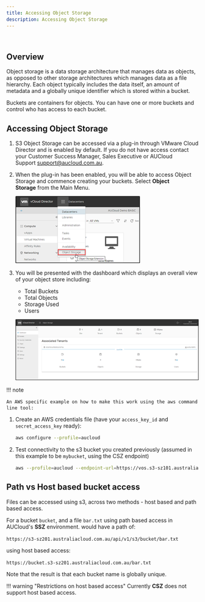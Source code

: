 ```yaml
---
title: Accessing Object Storage
description: Accessing Object Storage
---
```

 
## Overview

Object storage is a data storage architecture that manages data as objects, as opposed to other storage architectures which manages data as a file hierarchy. Each object typically includes the data itself, an amount of metadata and a globally unique identifier which is stored within a bucket.

Buckets are containers for objects. You can have one or more buckets and control who has access to each bucket.

## Accessing Object Storage

1. S3 Object Storage can be accessed via a plug-in through VMware Cloud Director and is enabled by default.
If you do not have access contact your Customer Success Manager, Sales Executive or AUCloud
Support [support@aucloud.com.au](mailto:support@aucloud.com.au).

2. When the plug-in has been enabled, you will be able to access Object Storage and commence
creating your buckets. Select **Object Storage** from the Main Menu.

    ![nav object storage](./assets/nav_object_storage.png)  

3. You will be presented with the dashboard which displays an overall view of your object store including:

    - Total Buckets
    - Total Objects
    - Storage Used
    - Users

    ![associated tenants](./assets/associated_tenants.png)

!!! note

    An AWS specific example on how to make this work using the aws command line tool:

1. Create an AWS credentials file (have your `access_key_id` and `secret_access_key` ready):

    ```bash
    aws configure --profile=aucloud
    ```

1. Test connectivity to the s3 bucket you created previously (assumed in this example to be `mybucket`, using the CSZ endpoint)

    ```bash
    aws --profile=aucloud --endpoint-url=https://vos.s3-sz101.australiacloud.com.au/api/v1/s3 s3 ls s3://mybucket
    ```


## Path vs Host based bucket access
Files can be accessed using s3, across two methods - host based and path based access.

For a bucket `bucket`, and a file `bar.txt` using path based access in AUCloud's **SSZ** environment. would have a path of:

`https://s3-sz201.australiacloud.com.au/api/v1/s3/bucket/bar.txt`

using host based access:

`https://bucket.s3-sz201.australiacloud.com.au/bar.txt`

Note that the result is that each bucket name is globally unique.

!!! warning "Restrictions on host based access"
    Currently **CSZ** does not support host based access.

